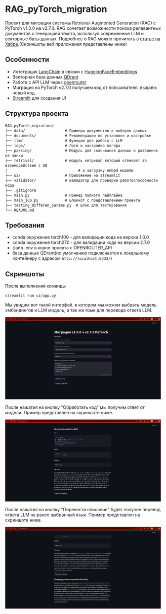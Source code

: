 # RAG_pyTorch_migration

Проект для миграции системы Retrieval-Augmented Generation (RAG) с PyTorch v1.0.0 на v2.7.0. RAG сочетает возможности поиска релевантных документов с генерацией текста, используя современные LLM и векторные базы данных. Подробнее о RAG можно прочитать в [статье на Хабре](https://habr.com/ru/articles/779526/).(Скриншоты веб приложения представлены ниже)

## Особенности 

* Интеграция [LangChain](https://python.langchain.com/docs/introduction/) в связки с [HuggingFaceEmbeddings](https://huggingface.co/models)
* Векторная база данных [QDrant](https://qdrant.tech/)
* Работа с API LLM через [openrouter](https://openrouter.ai/)
* Миграция на PyTorch v2.7.0 получаем код от пользователя, выдаём новый код.
* [Streamlit](https://docs.streamlit.io/) для создания UI

## Структура проекта
``` text
RAG_pyTorch_migration/
├── data/                  # Примеры документов и наборов данных
├── documents/             # Рекомендации по установке и настройке
├── llm/                   # Функции для работы с LLM
├── logs/                  # Логи и настройка логера
├── parsing/               # Модуль для скачивания данных и разбиения на чанки
├── retrival/              # модуль кетривал который отвечает за взаимодействие с DB
|                                # и загрузку embed модели
├── ui/                    # Приложение на streamlit
├── validator/             # Валидатор для проверки работоспособности кода
├── .gitignore        
├── main.py                # Пример полного пайплайна 
├── main_jup.py            # Блокнот с представлением проекта
├── testing_differen_params.py  # Блок для тестирования
└── README.md  
```


## Требования 

* conda окружение torch100 - для валидации кода на версии 1.0.0
* conda окружение torch270 - для валидации кода на версии 2.7.0
* файл .env в корне проекта с OPENROUTER_API
* база данных QDrant(по умолчанию подключается к локальному контейнеру с адресом `http://localhost:6333/`)

## Скриншоты

После выполнения команды 

```
streamlit run ui/app.py
```
Мы увидим вот такой интерфей, в котором мы можем выбрать модель эмбендингов и LLM модель, а так же язык для перевода ответа LLM.

![Базовый вид](data/image/streamlit_base.png)

После нажатия на кнопку "Обработать код" мы получим ответ от модели. Пример представлен на скриншоте ниже.

![Ответ ллм](data/image/streamlit_LLM_answer.png)

После нажатия на кнопку "Перевести описание" будет получен перевод ответа LLM на ранее выбранный язык. Пример представлен на скриншоте ниже.

![Ответ ллм](data/image/streamlit_translate.png)
